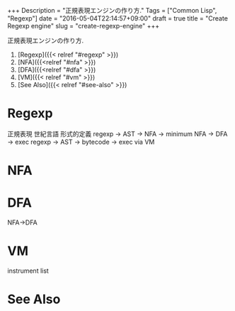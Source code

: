 +++
Description = "正規表現エンジンの作り方."
Tags = ["Common Lisp", "Regexp"]
date = "2016-05-04T22:14:57+09:00"
draft = true
title = "Create Regexp engine"
slug = "create-regexp-engine"
+++

正規表現エンジンの作り方.

<!--more-->

1. [Regexp]({{< relref "#regexp" >}})
2. [NFA]({{<relref "#nfa" >}})
3. [DFA]({{<relref "#dfa" >}})
4. [VM]({{< relref "#vm" >}})
5. [See Also]({{< relref "#see-also" >}})


# Regexp

正規表現 世紀言語 形式的定義
regexp -> AST -> NFA -> minimum NFA -> DFA -> exec
regexp -> AST -> bytecode -> exec via VM


# NFA


# DFA

NFA->DFA


# VM

instrument list

# See Also
